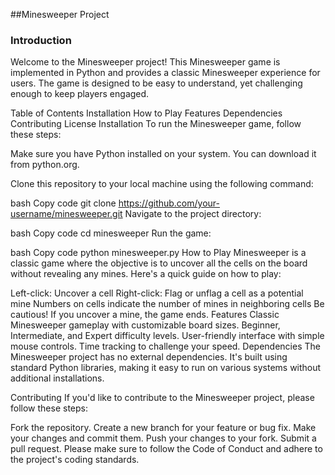 ##Minesweeper Project

### Introduction
Welcome to the Minesweeper project! This Minesweeper game is implemented in Python and provides a classic Minesweeper experience for users. The game is designed to be easy to understand, yet challenging enough to keep players engaged.

Table of Contents
Installation
How to Play
Features
Dependencies
Contributing
License
Installation
To run the Minesweeper game, follow these steps:

Make sure you have Python installed on your system. You can download it from python.org.

Clone this repository to your local machine using the following command:

bash
Copy code
git clone https://github.com/your-username/minesweeper.git
Navigate to the project directory:

bash
Copy code
cd minesweeper
Run the game:

bash
Copy code
python minesweeper.py
How to Play
Minesweeper is a classic game where the objective is to uncover all the cells on the board without revealing any mines. Here's a quick guide on how to play:

Left-click: Uncover a cell
Right-click: Flag or unflag a cell as a potential mine
Numbers on cells indicate the number of mines in neighboring cells
Be cautious! If you uncover a mine, the game ends.
Features
Classic Minesweeper gameplay with customizable board sizes.
Beginner, Intermediate, and Expert difficulty levels.
User-friendly interface with simple mouse controls.
Time tracking to challenge your speed.
Dependencies
The Minesweeper project has no external dependencies. It's built using standard Python libraries, making it easy to run on various systems without additional installations.

Contributing
If you'd like to contribute to the Minesweeper project, please follow these steps:

Fork the repository.
Create a new branch for your feature or bug fix.
Make your changes and commit them.
Push your changes to your fork.
Submit a pull request.
Please make sure to follow the Code of Conduct and adhere to the project's coding standards.
